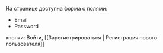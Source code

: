 На странице доступна форма с полями:
* Email 
* Password

кнопки: Войти,  [[Зарегистрироваться | Регистрация нового пользователя]]  